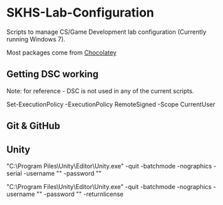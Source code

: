 # SKHS-Lab-Configuration
Scripts to manage CS/Game Development lab configuration (Currently running Windows 7).

Most packages come from [Chocolatey](https://chocolatey.org)

## Getting DSC working

Note: for reference - DSC is not used in any of the current scripts.

Set-ExecutionPolicy -ExecutionPolicy RemoteSigned -Scope CurrentUser

## Git & GitHub

## Unity

"C:\Program Piles\Unity\Editor\Unity.exe" -quit -batchmode -nographics -serial <key> -username "<username>" -password "<password>"
  
"C:\Program Files\Unity\Editor\Unity.exe" -quit -batchmode -nographics -username "<username>" -password "<password>" -returnlicense

